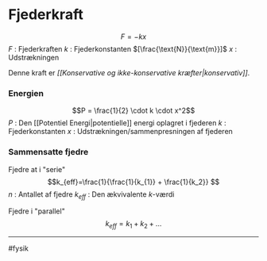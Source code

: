 # Fjederkraft
$$F = -kx$$
$F$ : Fjederkraften
$k$  : Fjederkonstanten $[\frac{\text{N}}{\text{m}}]$
$x$ : Udstrækningen

Denne kraft er *[[Konservative og ikke-konservative kræfter|konservativ]]*.

### Energien
$$P = \frac{1}{2} \cdot k \cdot x^2$$
$P$ : Den [[Potentiel Energi|potentielle]] energi oplagret i fjederen
$k$ : Fjederkonstanten
$x$ : Udstrækningen/sammenpresningen af fjederen

### Sammensatte fjedre

Fjedre at i "serie"
$$k_{eff}=\frac{1}{\frac{1}{k_{1}} + \frac{1}{k_2}} $$
$n$ : Antallet af fjedre
$k_{eff}$ : Den ækvivalente $k$-værdi

Fjedre i "parallel"
$$k_{eff}=k_{1} + k_{2} +\dots$$

---
#fysik 